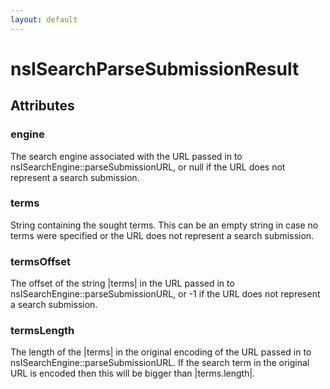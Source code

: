 ```yaml
---
layout: default
---
```


# nsISearchParseSubmissionResult #

## Attributes ##

### engine ###

The search engine associated with the URL passed in to
nsISearchEngine::parseSubmissionURL, or null if the URL does not represent
a search submission.


### terms ###

String containing the sought terms.  This can be an empty string in case no
terms were specified or the URL does not represent a search submission.


### termsOffset ###

The offset of the string |terms| in the URL passed in to
nsISearchEngine::parseSubmissionURL, or -1 if the URL does not represent
a search submission.


### termsLength ###

The length of the |terms| in the original encoding of the URL passed in to
nsISearchEngine::parseSubmissionURL. If the search term in the original
URL is encoded then this will be bigger than |terms.length|.

